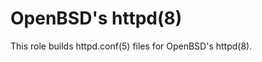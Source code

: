 OpenBSD's httpd(8)
==================

This role builds httpd.conf(5) files for OpenBSD's httpd(8).
